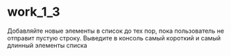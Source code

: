 # work_1_3
Добавляйте новые элементы в список до тех пор, пока пользователь не отправит пустую строку.  Выведите в консоль самый короткий и самый длинный элементы списка
